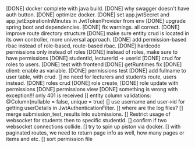 [DONE] docker complete with java build.
[DONE] why swagger doesn't have auth button.
[DONE] optimize docker. 
[DONE] set app.jwtSecret and app.jwtExpirationInMinutes in JwtTokenProvider from env
[DONE] upgrade spring boot and dependencies.
[DONE] fix warnings. all correct.
[DONE] improve route directory structure
[DONE] make sure entity crud is located in its own controller, more universal approach.
[DONE] add permission-based rbac instead of role-based, route-based rbac.
    [DONE] hardcode permissions only instead of roles
    [DONE] instead of roles, make sure to have permissions
[DONE] studentId, lecturerId → userId
[DONE] crud for roles to users.
[DONE] test with frontend
    [DONE] getRuntimes fix
    [DONE] client: enable as variable.
    [DONE] permissions test
[DONE] add fullname to user table, with crud.
[] no need for lecturers and students route, users instead.
    [DONE] roles crud
    [DONE] role create, 
    [DONE] role update with permissions
    [DONE] permissions view
[DONE] something is wrong with exception!!! only 401 is received
[] entity column validations: @Column(nullable = false, unique = true)
[] use username and user→id for getting userDetails in JwtAuthenticationFilter.
[] where are the log files?
[] merge submission_test_results into submissions.
[] Restrict usage of websocket for students then to specific studentId.
[] confirm if two websocket connections collide.
[] try to spin up piston via docker.
[] with paginated routes, we need to return page info as well, how many pages or items and etc.
[] sort permission file

